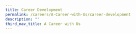 ```yaml
---
title: Career Development
permalink: /careers/A-Career-with-Us/career-development
description: ""
third_nav_title: A Career with Us
---
```


